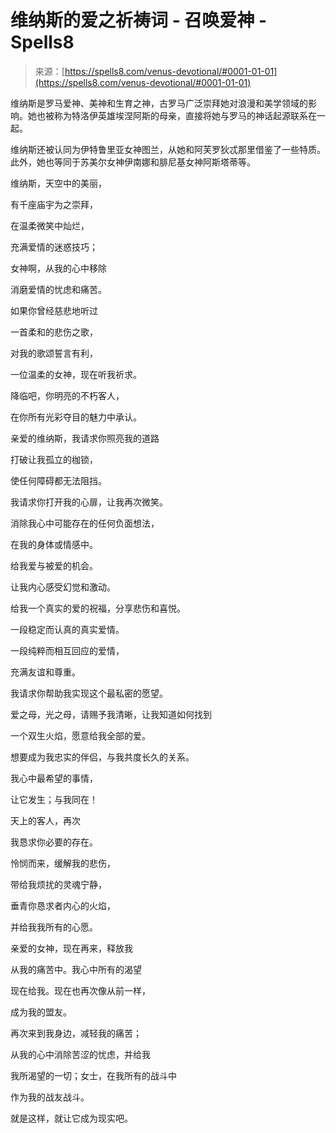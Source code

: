 <!--yml

类别：未分类

日期：2024年06月12日 19:56:30

-->

# 维纳斯的爱之祈祷词 - 召唤爱神 - Spells8

> 来源：[https://spells8.com/venus-devotional/#0001-01-01](https://spells8.com/venus-devotional/#0001-01-01)

维纳斯是罗马爱神、美神和生育之神，古罗马广泛崇拜她对浪漫和美学领域的影响。她也被称为特洛伊英雄埃涅阿斯的母亲，直接将她与罗马的神话起源联系在一起。

维纳斯还被认同为伊特鲁里亚女神图兰，从她和阿芙罗狄忒那里借鉴了一些特质。此外，她也等同于苏美尔女神伊南娜和腓尼基女神阿斯塔蒂等。

维纳斯，天空中的美丽，

有千座庙宇为之崇拜，

在温柔微笑中灿烂，

充满爱情的迷惑技巧；

女神啊，从我的心中移除

消磨爱情的忧虑和痛苦。

如果你曾经慈悲地听过

一首柔和的悲伤之歌，

对我的歌颂誓言有利，

一位温柔的女神，现在听我祈求。

降临吧，你明亮的不朽客人，

在你所有光彩夺目的魅力中承认。

亲爱的维纳斯，我请求你照亮我的道路

打破让我孤立的枷锁，

使任何障碍都无法阻挡。

我请求你打开我的心扉，让我再次微笑。

消除我心中可能存在的任何负面想法，

在我的身体或情感中。

给我爱与被爱的机会。

让我内心感受幻觉和激动。

给我一个真实的爱的祝福，分享悲伤和喜悦。

一段稳定而认真的真实爱情。

一段纯粹而相互回应的爱情，

充满友谊和尊重。

我请求你帮助我实现这个最私密的愿望。

爱之母，光之母，请赐予我清晰，让我知道如何找到

一个双生火焰，愿意给我全部的爱。

想要成为我忠实的伴侣，与我共度长久的关系。

我心中最希望的事情，

让它发生；与我同在！

天上的客人，再次

我恳求你必要的存在。

怜悯而来，缓解我的悲伤，

带给我烦扰的灵魂宁静，

垂青你恳求者内心的火焰，

并给我我所有的心愿。

亲爱的女神，现在再来，释放我

从我的痛苦中。我心中所有的渴望

现在给我。现在也再次像从前一样，

成为我的盟友。

再次来到我身边，减轻我的痛苦；

从我的心中消除苦涩的忧虑，并给我

我所渴望的一切；女士，在我所有的战斗中

作为我的战友战斗。

就是这样，就让它成为现实吧。

